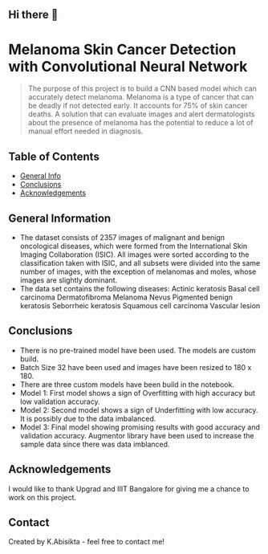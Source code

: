 ## Hi there 👋

<!--
**abisikta/Abisikta** is a ✨ _special_ ✨ repository because its `README.md` (this file) appears on your GitHub profile.

Here are some ideas to get you started:

- 🔭 I’m currently working on ...
- 🌱 I’m currently learning ...
- 👯 I’m looking to collaborate on ...
- 🤔 I’m looking for help with ...
- 💬 Ask me about ...
- 📫 How to reach me: ...
- 😄 Pronouns: ...
- ⚡ Fun fact: ...
-->
# Melanoma Skin Cancer Detection with Convolutional Neural Network
> The purpose of this project is to build a CNN based model which can accurately detect melanoma. Melanoma is a type of cancer that can be deadly if not detected early. It accounts for 75% of skin cancer deaths. A solution that can evaluate images and alert dermatologists about the presence of melanoma has the potential to reduce a lot of manual effort needed in diagnosis.


## Table of Contents
* [General Info](#general-information)
* [Conclusions](#conclusions)
* [Acknowledgements](#acknowledgements)

## General Information
- The dataset consists of 2357 images of malignant and benign oncological diseases, which were formed from the International Skin Imaging Collaboration (ISIC). All images were sorted according to the classification taken with ISIC, and all subsets were divided into the same number of images, with the exception of melanomas and moles, whose images are slightly dominant.
- The data set contains the following diseases:
Actinic keratosis
Basal cell carcinoma
Dermatofibroma
Melanoma
Nevus
Pigmented benign keratosis
Seborrheic keratosis
Squamous cell carcinoma
Vascular lesion

## Conclusions
- There is no pre-trained model have been used. The models are custom build.
- Batch Size 32 have been used and images have been resized to 180 x 180.
- There are three custom models have been build in the notebook.
- Model 1: First model shows a sign of Overfitting with high accuracy but low validation accuracy.
- Model 2: Second model shows a sign of Underfitting with low accuracy. It is possibly due to the data imbalanced.
- Model 3: Final model showing promising results with good accuracy and validation accuracy. Augmentor library have been used to increase the sample data since there was data imblanced.

## Acknowledgements
I would like to thank Upgrad and IIIT Bangalore for giving me a chance to work on this project.


## Contact
Created by K.Abisikta - feel free to contact me!
